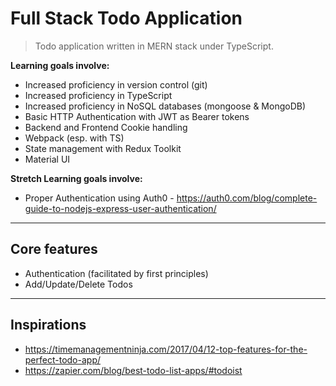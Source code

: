 # Full Stack Todo Application
>Todo application written in MERN stack under TypeScript. 

**Learning goals involve:** 
- Increased proficiency in version control (git)
- Increased proficiency in TypeScript
- Increased proficiency in NoSQL databases (mongoose & MongoDB)
- Basic HTTP Authentication with JWT as Bearer tokens
- Backend and Frontend Cookie handling
- Webpack (esp. with TS)
- State management with Redux Toolkit
- Material UI

**Stretch Learning goals involve:**
- Proper Authentication using Auth0 - https://auth0.com/blog/complete-guide-to-nodejs-express-user-authentication/ 
___
## Core features
- Authentication (facilitated by first principles)
- Add/Update/Delete Todos
___
## Inspirations
- https://timemanagementninja.com/2017/04/12-top-features-for-the-perfect-todo-app/
- https://zapier.com/blog/best-todo-list-apps/#todoist
